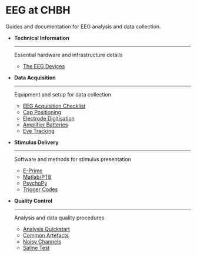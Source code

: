 # EEG at CHBH

Guides and documentation for EEG analysis and data collection.

<div class="grid cards" markdown>

-   **Technical Information**

    ---

    Essential hardware and infrastructure details

    - [The EEG Devices](hardware/eeg.md)

-   **Data Acquisition**

    ---

    Equipment and setup for data collection

    - [EEG Acquisition Checklist](#)
    - [Cap Positioning](#)
    - [Electrode Digitisation](#)
    - [Amplifier Batteries](#)
    - [Eye Tracking](#)

-   **Stimulus Delivery**

    ---

    Software and methods for stimulus presentation

    - [E-Prime](#)
    - [Matlab/PTB](#)
    - [PsychoPy](#)
    - [Trigger Codes](#)

-   **Quality Control**

    ---

    Analysis and data quality procedures

    - [Analysis Quickstart](#)
    - [Common Artefacts](#)
    - [Noisy Channels](#)
    - [Saline Test](#)

</div>